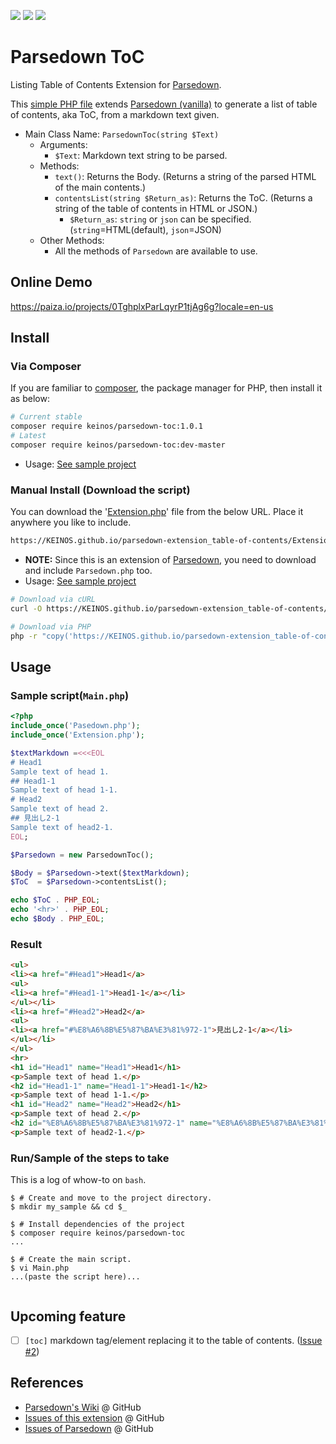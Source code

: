 [![](https://travis-ci.org/KEINOS/parsedown-extension_table-of-contents.svg?branch=master)](https://travis-ci.org/KEINOS/parsedown-extension_table-of-contents "Travis CI Build Status")
[![](https://img.shields.io/packagist/php-v/keinos/parsedown-toc)](https://packagist.org/packages/keinos/parsedown-toc "Supported PHP Version")
[![](https://img.shields.io/badge/Parsedown-%3E%3D1.7-blue)](https://github.com/erusev/parsedown/releases "Supported Parsedown Version")

# Parsedown ToC

Listing Table of Contents Extension for [Parsedown](http://parsedown.org/).

This [simple PHP file](https://github.com/KEINOS/parsedown-extension_table-of-contents/blob/master/Extension.php) extends [Parsedown (vanilla)](https://github.com/erusev/parsedown) to generate a list of table of contents, aka ToC, from a markdown text given.

- Main Class Name: `ParsedownToc(string $Text)`
  - Arguments:
    - `$Text`: Markdown text string to be parsed.
  - Methods:
    - `text()`: Returns the Body. (Returns a string of the parsed HTML of the main contents.)
    - `contentsList(string $Return_as)`: Returns the ToC. (Returns a string of the table of contents in HTML or JSON.)
      - `$Return_as`: `string` or `json` can be specified. (`string`=HTML(default), `json`=JSON)
  - Other Methods:
    - All the methods of `Parsedown` are available to use.

## Online Demo

https://paiza.io/projects/0TghplxParLqyrP1tjAg6g?locale=en-us

## Install

### Via Composer

If you are familiar to [composer](https://en.wikipedia.org/wiki/Composer_(software)), the package manager for PHP, then install it as below:

```bash
# Current stable
composer require keinos/parsedown-toc:1.0.1
# Latest
composer require keinos/parsedown-toc:dev-master
```

- Usage: [See sample project](https://github.com/KEINOS/parsedown-extension_table-of-contents/tree/master/samples/composer)

### Manual Install (Download the script)

You can download the '[Extension.php](https://github.com/KEINOS/parsedown-extension_table-of-contents/blob/master/Extension.php)' file from the below URL. Place it anywhere you like to include.

```bash
https://KEINOS.github.io/parsedown-extension_table-of-contents/Extension.php
```

- **NOTE:** Since this is an extension of [Parsedown](https://parsedown.org/), you need to download and include `Parsedown.php` too.
- Usage: [See sample project](https://github.com/KEINOS/parsedown-extension_table-of-contents/tree/master/samples/download)

```bash
# Download via cURL
curl -O https://KEINOS.github.io/parsedown-extension_table-of-contents/Extension.php
```

```bash
# Download via PHP
php -r "copy('https://KEINOS.github.io/parsedown-extension_table-of-contents/Extension.php', './Extension.php');"
```

## Usage

### Sample script(`Main.php`)

```php
<?php
include_once('Pasedown.php');
include_once('Extension.php');

$textMarkdown =<<<EOL
# Head1
Sample text of head 1.
## Head1-1
Sample text of head 1-1.
# Head2
Sample text of head 2.
## 見出し2-1
Sample text of head2-1.
EOL;

$Parsedown = new ParsedownToc();

$Body = $Parsedown->text($textMarkdown);
$ToC  = $Parsedown->contentsList();

echo $ToC . PHP_EOL;
echo '<hr>' . PHP_EOL;
echo $Body . PHP_EOL;
```

### Result

```html
<ul>
<li><a href="#Head1">Head1</a>
<ul>
<li><a href="#Head1-1">Head1-1</a></li>
</ul></li>
<li><a href="#Head2">Head2</a>
<ul>
<li><a href="#%E8%A6%8B%E5%87%BA%E3%81%972-1">見出し2-1</a></li>
</ul></li>
</ul>
<hr>
<h1 id="Head1" name="Head1">Head1</h1>
<p>Sample text of head 1.</p>
<h2 id="Head1-1" name="Head1-1">Head1-1</h2>
<p>Sample text of head 1-1.</p>
<h1 id="Head2" name="Head2">Head2</h1>
<p>Sample text of head 2.</p>
<h2 id="%E8%A6%8B%E5%87%BA%E3%81%972-1" name="%E8%A6%8B%E5%87%BA%E3%81%972-1">見出し2-1</h2>
<p>Sample text of head2-1.</p>
```


### Run/Sample of the steps to take

This is a log of whow-to on `bash`.

```shellsession
$ # Create and move to the project directory.
$ mkdir my_sample && cd $_

$ # Install dependencies of the project
$ composer require keinos/parsedown-toc
...

$ # Create the main script.
$ vi Main.php
...(paste the script here)...


```

## Upcoming feature

- [ ] `[toc]` markdown tag/element replacing it to the table of contents. ([Issue #2](https://github.com/KEINOS/parsedown-extension_table-of-contents/issues/2))

## References

- [Parsedown's Wiki](https://github.com/erusev/parsedown/wiki) @ GitHub
- [Issues of this extension](https://github.com/KEINOS/parsedown-extension_table-of-contents/issues) @ GitHub
- [Issues of Parsedown](https://github.com/erusev/parsedown/issues) @ GitHub
